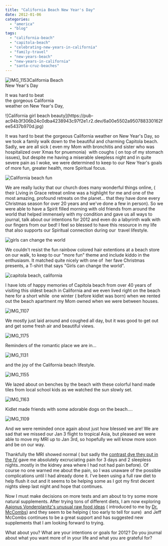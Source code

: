 ```yaml
---
title: "California Beach New Year's Day"
date: 2012-01-06
categories: 
  - "america"
  - "blog"
tags: 
  - "california-beach"
  - "capitola-beach"
  - "celebrating-new-years-in-california"
  - "family-travel"
  - "new-years-beach"
  - "new-years-in-california"
  - "santa-cruz-beaches"
---
```


![IMG_1153](https://pub-ac94b3f306b24c0dba4238943c97f2e1.r2.dev/6a00e5502a950788330162fee5430f970d.jpg)California Beach  
New Year's Day

It was hard to beat  
the gorgeous California  
weather on New Year's Day,

<!--more--> ![California girl beach beauty](https://pub-ac94b3f306b24c0dba4238943c97f2e1.r2.dev/6a00e5502a950788330162fee5437b970d.jpg)  
  
  
It was hard to beat the gorgeous California weather on New Year's Day, so we took a family walk down to the beautiful and charming Capitola beach. Sadly, we are all sick ( even my Mom with bronchitis and sister who was hospitalized over Xmas for pnuemonia)  with coughs ( on top of my stomach issues), but despite me having a miserable sleepless night and in quite severe pain as I woke, we were determined to keep to our New Year's goals of more fun, greater health, more Spiritual focus.  
  
![California beach fun](https://pub-ac94b3f306b24c0dba4238943c97f2e1.r2.dev/6a00e5502a950788330162fee6e19e970d.jpg)  
  
We are really lucky that our church does many wonderful things online, ( their Living in Grace retreat online was a highlight for me and one of the most amazing, profound retreats on the planet... that they have done every Christmas season for over 20 years and we've done a few in person). So we were able to have a Spirit filled morning with old friends from around the world that helped immensely with my condition and gave us all ways to journal, talk about our intentions for 2012 and even do a labyrinth walk with our fingers from our bed! I feel so blessed to have this resource in my life that also supports our Spiritual connection during our  travel lifestyle.  
  
![girls can change the world](https://pub-ac94b3f306b24c0dba4238943c97f2e1.r2.dev/6a00e5502a950788330168e4dd3362970c.jpg)  
  
  
We couldn't resist the fun rainbow colored hair extentions at a beach store on our walk, to keep to our "more fun" theme and include kiddo in the enthusiasm. It matched quite nicely with one of  her fave Christmas presents, a T-shirt that says "Girls can change the world".  
  
  
![capitola beach, california](https://pub-ac94b3f306b24c0dba4238943c97f2e1.r2.dev/6a00e5502a9507883301675fda6df3970b.jpg)  
  
  
I have lots of happy memories of Capitola beach from over 40 years of visiting this oldest beach in California and we even lived right on the beach here for a short while  one winter ( before kidlet was born) when we rented out the beach apartment my Mom owned when we were between houses.  
  
![IMG_1107](https://pub-ac94b3f306b24c0dba4238943c97f2e1.r2.dev/6a00e5502a9507883301675fdc11c0970b.jpg)

We mostly just laid around and coughed all day, but it was good to get out and get some fresh air and beautiful views.  
  
![IMG_1175](https://pub-ac94b3f306b24c0dba4238943c97f2e1.r2.dev/6a00e5502a9507883301675fdc1245970b.jpg)  
  
Reminders of the romantic place we are in...  
  
![IMG_1131](https://pub-ac94b3f306b24c0dba4238943c97f2e1.r2.dev/6a00e5502a950788330168e4dd3b25970c.jpg)  
  
and the joy of the California beach lifestyle.

![IMG_1155](https://pub-ac94b3f306b24c0dba4238943c97f2e1.r2.dev/6a00e5502a9507883301675fdc14b6970b.jpg)  
  
We lazed about on benches by the beach with these colorful hand made tiles from local school kids as we watched the sun slowly set.  
  
![IMG_1163](https://pub-ac94b3f306b24c0dba4238943c97f2e1.r2.dev/6a00e5502a950788330168e4dd3bab970c.jpg)  
  
Kidlet made friends with some adorable dogs on the beach....  
  
![IMG_1109](https://pub-ac94b3f306b24c0dba4238943c97f2e1.r2.dev/6a00e5502a950788330162fee73bc0970d.jpg)

And we were reminded once again about just how blessed we are! We are sad that we missed our Jan 3 flight to tropical Asia, but pleased we were able to move my MRI up to Jan 3rd, so hopefully we will know more soon and be on our way.  
  
Thankfully the MRI showed normal ( but sadly the [contrast dye they put in the IV](http://www.youhavealawyer.com/gadolinium/side-effects/ "contrast dye mri problems") gave me absolutely excruciating pain for 3 days and 2 sleepless nights..mostly in the kidney area where I had not had pain before). Of course no one warned me about the pain, so I was unaware of the possible complications until I had already done it. I've been using a full raw diet to help flush it out and it seems to be helping some as I got my first decent nights sleep last night and hope that continues.  
  
Now I must make decisions on more tests and am about to try some more natural supplements. After trying tons of different diets, I am now exploring [Aajonus Vonderplanitz's unusual raw food ideas](http://www.wewant2live.com/ "aajonas Vonderplanitz strange raw food ideas") ( introduced to me by [Dr. McCombs](http://drmccombs.wordpress.com/ "Dr. McCombs")) and they seem to be helping ( too early to tell for sure)  and Jeff McCombs continues to be a great support and has suggested new supplements that I am looking forward to trying.  
  
What about you? What are your intentions or goals for 2012? Do you journal about what you want more of in your life and what you are grateful for?
